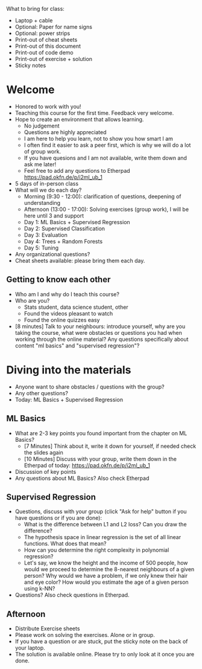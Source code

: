 What to bring for class:

- Laptop + cable
- Optional: Paper for name signs
- Optional: power strips
- Print-out of cheat sheets
- Print-out of this document
- Print-out of code demo
- Print-out of exercise + solution
- Sticky notes


# Welcome

- Honored to work with you!
- Teaching this course for the first time. Feedback very welcome.
- Hope to create an environment that allows learning. 
	- No judgement 
	- Questions are highly appreciated
	- I am here to help you learn, not to show you how smart I am
	- I often find it easier to ask a peer first, which is why we will do a
	  lot of group work. 
	- If you have quesions and I am not available, write them down and ask
	  me later!
	- Feel free to add any questions to Etherpad
	  https://pad.okfn.de/p/i2ml_ub_1
- 5 days of in-person class
- What will we do each day?
	- Morning (9:30 - 12:00): clarification of questions, deepening of
	  understanding
	- Afternoon (13:00 - 17:00): Solving exercises (group work), I will be
	  here until 3 and support
	- Day 1: ML Basics + Supervised Regression
	- Day 2: Supervised Classification
	- Day 3: Evaluation
	- Day 4: Trees + Random Forests
	- Day 5: Tuning
- Any organizational questions?
- Cheat sheets available: please bring them each day.


## Getting to know each other

- Who am I and why do I teach this course?
- Who are you?
	- Stats student, data science student, other
	- Found the videos pleasant to watch
	- Found the online quizzes easy
- [8 minutes] Talk to your neighbours: introduce yourself, why are you taking
  the course, what were obstacles or questions you had when working through the
online material? Any questions specifically about content "ml basics" and
"supervised regression"?


# Diving into the materials

- Anyone want to share obstacles / questions with the group?
- Any other questions?
- Today: ML Basics + Supervised Regression


## ML Basics

- What are 2-3 key points you found important from the chapter on ML Basics?
	- [7 Minutes] Think about it, write it down for yourself, if needed
	  check the slides again
	- [10 Minutes] Discuss with your group, write them down in the
	  Etherpad of today: https://pad.okfn.de/p/i2ml_ub_1 
- Discussion of key points
- Any questions about ML Basics? Also check Etherpad



## Supervised Regression

- Questions, discuss with your group (click "Ask for help" button if you have
  questions or if you are done):
	- What is the difference between L1 and L2 loss? Can you draw the
	  difference?
	- The hypothesis space in linear regression is the set of all linear
	  functions. What does that mean?
	- How can you determine the right complexity in polynomial regression?
	- Let's say, we know the height and the income of 500 people, how would
	  we proceed to determine the 8-nearest neighbours of a given person?
Why would we have a problem, if we only knew their hair and eye color? How
would you estimate the age of a given person using k-NN?
- Questions? Also check questions in Etherpad. 


## Afternoon

- Distribute Exercise sheets
- Please work on solving the exercises. Alone or in group.
- If you have a question or are stuck, put the sticky note on the back of your
  laptop. 
- The solution is available online. Please try to only look at it once you are
  done.




 



